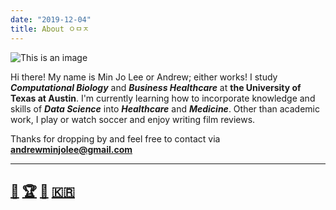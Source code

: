 ```yaml
---
date: "2019-12-04"
title: About ㅇㅁㅈ
---
```

![This is an image](/img/profilepicture.png)


Hi there! My name is Min Jo Lee or Andrew; either works! I study ***Computational Biology*** and ***Business Healthcare*** at **the University of Texas at Austin**. I'm currently learning how to incorporate knowledge and skills of ***Data Science*** into ***Healthcare*** and ***Medicine***. Other than academic work, I play or watch soccer and enjoy writing film reviews. 

Thanks for dropping by and feel free to contact via **andrewminjolee@gmail.com**

----
[:page_facing_up:](/img/Resume.pdf) [:trophy:](https://honorsday.utexas.edu/honorees/listing?year=2019&csu=ns) [:microscope:](/img/researchposter.pdf) [:kr:](https://texasuka.org/about)
----

